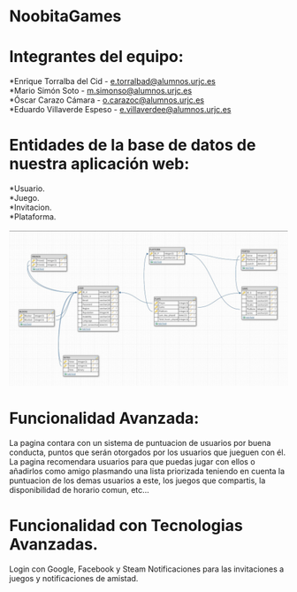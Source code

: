 # NoobitaGames  
# Integrantes del equipo:  
   *Enrique Torralba del Cid - e.torralbad@alumnos.urjc.es  
   *Mario Simón Soto - m.simonso@alumnos.urjc.es  
   *Óscar Carazo Cámara - o.carazoc@alumnos.urjc.es  
   *Eduardo Villaverde Espeso - e.villaverdee@alumnos.urjc.es  
  # 
# Entidades de la base de datos de nuestra aplicación web:  
  *Usuario.  
  *Juego.  
  *Invitacion.  
  *Plataforma.  
   ![Imagen de las Entidades](photo6014931153942850327.jpg)
# Funcionalidad Avanzada:
  La pagina contara con un sistema de puntuacion de usuarios por buena conducta, puntos que serán otorgados por los usuarios que jueguen con él.  
La pagina recomendara usuarios para que puedas jugar con ellos o añadirlos como amigo plasmando una lista priorizada teniendo en cuenta la puntuacion de los demas usuarios a este, los juegos que compartis, la disponibilidad de horario comun, etc...      
# Funcionalidad con Tecnologias Avanzadas.  
  Login con Google, Facebook y Steam
  Notificaciones para las invitaciones a juegos y notificaciones de amistad.
